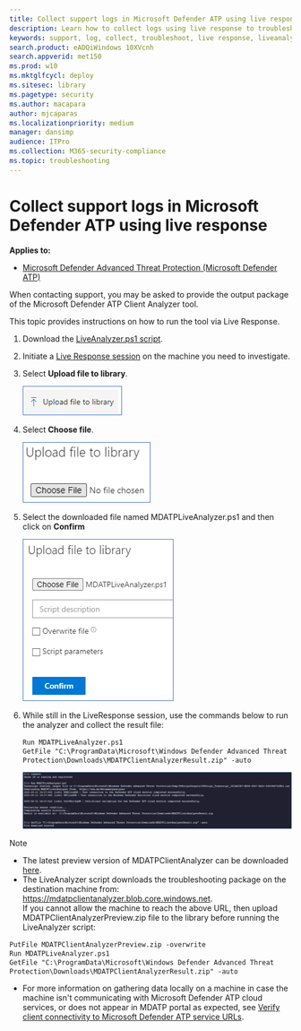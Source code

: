 ```yaml
---
title: Collect support logs in Microsoft Defender ATP using live response
description: Learn how to collect logs using live response to troubleshoot Microsoft Defender ATP issues
keywords: support, log, collect, troubleshoot, live response, liveanalyzer, analyzer, live, response
search.product: eADQiWindows 10XVcnh
search.appverid: met150
ms.prod: w10
ms.mktglfcycl: deploy
ms.sitesec: library
ms.pagetype: security
ms.author: macapara
author: mjcaparas
ms.localizationpriority: medium
manager: dansimp
audience: ITPro
ms.collection: M365-security-compliance 
ms.topic: troubleshooting
---
```


# Collect support logs in Microsoft Defender ATP using live response 


**Applies to:**
- [Microsoft Defender Advanced Threat Protection (Microsoft Defender ATP)](https://go.microsoft.com/fwlink/p/?linkid=2069559)

When contacting support, you may be asked to provide the output package of the Microsoft Defender ATP Client Analyzer tool.

This topic provides instructions on how to run the tool via Live Response.

1. Download the [LiveAnalyzer.ps1 script](https://aka.ms/MDATPLiveAnalyzer ).
 
2.	Initiate a [Live Response session](live-response.md#initiate-a-live-response-session-on-a-device) on the machine you need to investigate.

3.	Select **Upload file to library**.

    ![Image of upload file](images/upload-file.png)

4. Select **Choose file**.

    ![Image of choose file button](images/choose-file.png)

5. Select the downloaded file named MDATPLiveAnalyzer.ps1 and then click on **Confirm**


   ![Image of choose file button](images/analyzer-file.png)


6. While still in the LiveResponse session, use the commands below to run the analyzer and collect the result file:

    ```
    Run MDATPLiveAnalyzer.ps1
    GetFile "C:\ProgramData\Microsoft\Windows Defender Advanced Threat Protection\Downloads\MDATPClientAnalyzerResult.zip" -auto
    ```

    ![Image of commands](images/analyzer-commands.png)


>[!NOTE]
>- The latest preview version of MDATPClientAnalyzer can be downloaded [here](https://aka.ms/Betamdatpanalyzer). <br>
>- The LiveAnalyzer script downloads the troubleshooting package on the destination machine from: https://mdatpclientanalyzer.blob.core.windows.net. <br>
> If you cannot allow the machine to reach the above URL, then upload MDATPClientAnalyzerPreview.zip file to the library before running the LiveAnalyzer script:
>```
>PutFile MDATPClientAnalyzerPreview.zip -overwrite
>Run MDATPLiveAnalyzer.ps1
>GetFile "C:\ProgramData\Microsoft\Windows Defender Advanced Threat Protection\Downloads\MDATPClientAnalyzerResult.zip" -auto
>```
> - For more information on gathering data locally on a machine in case the machine isn't communicating with Microsoft Defender ATP cloud services, or does not appear in MDATP portal as expected, see [Verify client connectivity to Microsoft Defender ATP service URLs](configure-proxy-internet.md#verify-client-connectivity-to-microsoft-defender-atp-service-urls).

